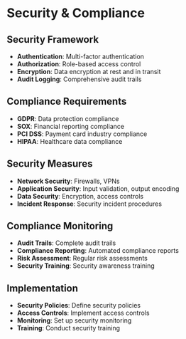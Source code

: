 # Security & Compliance

## Security Framework

- **Authentication**: Multi-factor authentication
- **Authorization**: Role-based access control
- **Encryption**: Data encryption at rest and in transit
- **Audit Logging**: Comprehensive audit trails

## Compliance Requirements

- **GDPR**: Data protection compliance
- **SOX**: Financial reporting compliance
- **PCI DSS**: Payment card industry compliance
- **HIPAA**: Healthcare data compliance

## Security Measures

- **Network Security**: Firewalls, VPNs
- **Application Security**: Input validation, output encoding
- **Data Security**: Encryption, access controls
- **Incident Response**: Security incident procedures

## Compliance Monitoring

- **Audit Trails**: Complete audit trails
- **Compliance Reporting**: Automated compliance reports
- **Risk Assessment**: Regular risk assessments
- **Security Training**: Security awareness training

## Implementation

- **Security Policies**: Define security policies
- **Access Controls**: Implement access controls
- **Monitoring**: Set up security monitoring
- **Training**: Conduct security training
